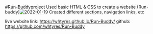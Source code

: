 #Run-Buddyproject
Used basic HTML & CSS to create a website (Run-buddy)![2022-01-19](https://user-images.githubusercontent.com/95249023/150099220-d07a17d2-1082-480d-a5e1-9380b9d9bfa6.png)
Created different sections, navigation links, etc

live website link: https://whtyres.github.io/Run-Buddy/
github: https://github.com/whtyres/Run-Buddy
